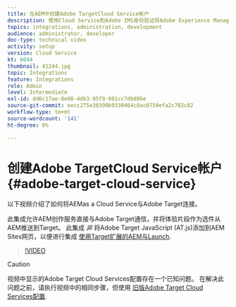 ```yaml
---
title: 在AEM中创建Adobe TargetCloud Service帐户
description: 使用Cloud Service和Adobe IMS身份验证将Adobe Experience Manager as a Cloud Service与Adobe Target集成。
topics: integrations, administration, development
audience: administrator, developer
doc-type: technical video
activity: setup
version: Cloud Service
kt: 6044
thumbnail: 41244.jpg
topic: Integrations
feature: Integrations
role: Admin
level: Intermediate
exl-id: dd6c17ae-8e08-4db3-95f9-081cc7dbd86e
source-git-commit: eecc275e38390b9330464c8ac0750efa2c702c82
workflow-type: tm+mt
source-wordcount: '141'
ht-degree: 0%

---
```


# 创建Adobe TargetCloud Service帐户 {#adobe-target-cloud-service}

以下视频介绍了如何将AEMas a Cloud Service与Adobe Target连接。

此集成允许AEM创作服务直接与Adobe Target通信，并将体验片段作为选件从AEM推送到Target。  此集成 *非* 将Adobe Target JavaScript (AT.js)添加到AEM Sites网页，以便进行集成 [使用Target扩展的AEM与Launch](../experience-platform/data-collection/tags/connect-aem-tag-property-using-ims.md).

>[!VIDEO](https://video.tv.adobe.com/v/41244?quality=12&learn=on)

>[!CAUTION]
>
>视频中显示的Adobe Target Cloud Services配置存在一个已知问题。 在解决此问题之前，请执行视频中的相同步骤，但使用 [旧版Adobe Target Cloud Services配置](https://experienceleague.adobe.com/docs/experience-manager-learn/aem-target-tutorial/aem-target-implementation/using-aem-cloud-services.html).
